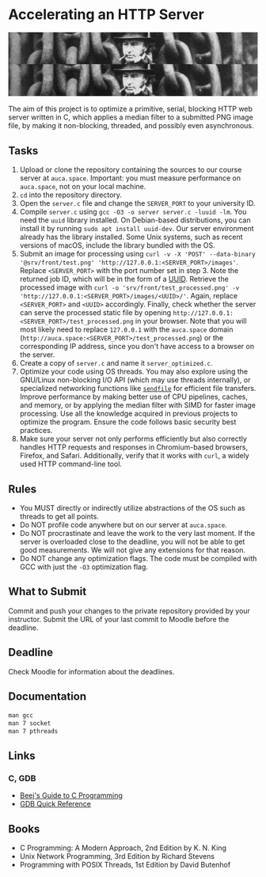Accelerating an HTTP Server
===========================

![Isambard Kingdom Brunel](srv/front/header.png)

The aim of this project is to optimize a primitive, serial, blocking HTTP web server written in C, which applies a median filter to a submitted PNG image file, by making it non-blocking, threaded, and possibly even asynchronous.

## Tasks

1. Upload or clone the repository containing the sources to our course server at `auca.space`. Important: you must measure performance on `auca.space`, not on your local machine.
2. `cd` into the repository directory.
3. Open the `server.c` file and change the `SERVER_PORT` to your university ID.
4. Compile `server.c` using `gcc -O3 -o server server.c -luuid -lm`. You need the `uuid` library installed. On Debian-based distributions, you can install it by running `sudo apt install uuid-dev`. Our server environment already has the library installed. Some Unix systems, such as recent versions of macOS, include the library bundled with the OS.
5. Submit an image for processing using `curl -v -X 'POST' --data-binary '@srv/front/test.png' 'http://127.0.0.1:<SERVER_PORT>/images'`. Replace `<SERVER_PORT>` with the port number set in step 3. Note the returned job ID, which will be in the form of a [UUID](https://en.wikipedia.org/wiki/Universally_unique_identifier). Retrieve the processed image with `curl -o 'srv/front/test_processed.png' -v 'http://127.0.0.1:<SERVER_PORT>/images/<UUID>/'`. Again, replace `<SERVER_PORT>` and `<UUID>` accordingly. Finally, check whether the server can serve the processed static file by opening `http://127.0.0.1:<SERVER_PORT>/test_processed.png` in your browser. Note that you will most likely need to replace `127.0.0.1` with the `auca.space` domain (`http://auca.space:<SERVER_PORT>/test_processed.png`) or the corresponding IP address, since you don't have access to a browser on the server.
6. Create a copy of `server.c` and name it `server_optimized.c`.
7. Optimize your code using OS threads. You may also explore using the GNU/Linux non-blocking I/O API (which may use threads internally), or specialized networking functions like [`sendfile`](https://man7.org/linux/man-pages/man2/sendfile.2.html) for efficient file transfers. Improve performance by making better use of CPU pipelines, caches, and memory, or by applying the median filter with SIMD for faster image processing. Use all the knowledge acquired in previous projects to optimize the program. Ensure the code follows basic security best practices.
8. Make sure your server not only performs efficiently but also correctly handles HTTP requests and responses in Chromium-based browsers, Firefox, and Safari. Additionally, verify that it works with `curl`, a widely used HTTP command-line tool.

## Rules

* You MUST directly or indirectly utilize abstractions of the OS such as threads to get all points.
* Do NOT profile code anywhere but on our server at `auca.space`.
* Do NOT procrastinate and leave the work to the very last moment. If the server is overloaded close to the deadline, you will not be able to get good measurements. We will not give any extensions for that reason.
* Do NOT change any optimization flags. The code must be compiled with GCC with just the `-O3` optimization flag.

## What to Submit

Commit and push your changes to the private repository provided by your instructor. Submit the URL of your last commit to Moodle before the deadline.

## Deadline

Check Moodle for information about the deadlines.

## Documentation

    man gcc
    man 7 socket
    man 7 pthreads

## Links

### C, GDB

* [Beej's Guide to C Programming](https://beej.us/guide/bgc)
* [GDB Quick Reference](http://users.ece.utexas.edu/~adnan/gdb-refcard.pdf)

## Books

* C Programming: A Modern Approach, 2nd Edition by K. N. King
* Unix Network Programming, 3rd Edition by Richard Stevens
* Programming with POSIX Threads, 1st Edition by David Butenhof
